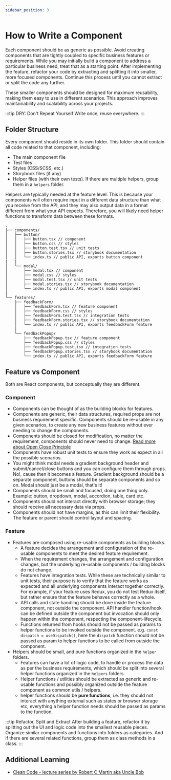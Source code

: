 ```yaml
---
sidebar_position: 3
---
```


# How to Write a Component

Each component should be as generic as possible. Avoid creating components that are tightly coupled to specific business features or requirements. While you may initially build a component to address a particular business need, treat that as a starting point. After implementing the feature, refactor your code by extracting and splitting it into smaller, more focused components. Continue this process until you cannot extract or split the code any further.

These smaller components should be designed for maximum reusability, making them easy to use in different scenarios. This approach improves maintainability and scalability across your projects.

:::tip DRY: Don't Repeat Yourself
Write once, reuse everywhere.
:::

## Folder Structure

Every component should reside in its own folder. This folder should contain all code related to that component, including:

- The main component file
- Test files
- Styles (CSS/SCSS, etc.)
- Storybook files (if any)
- Helper files (with their own tests). If there are multiple helpers, group them in a `helpers` folder.

Helpers are typically needed at the feature level. This is because your components will often require input in a different data structure than what you receive from the API, and they may also output data in a format different from what your API expects. Therefore, you will likely need helper functions to transform data between these formats.

```text title="Example of clean structure 🚀"
.
├── components/
│   ├── button/
│   │   ├── button.tsx // component
│   │   ├── button.css // styles
│   │   ├── button.test.tsx // unit tests
│   │   ├── button.stories.tsx // storybook documentation
│   │   └── index.ts // public API, exports button component
|   |
│   └── modal/
│       ├── modal.tsx // component
│       ├── modal.css // styles
│       ├── modal.test.tsx // unit tests
│       ├── modal.stories.tsx // storybook documentation
│       └── index.ts // public API, exports modal component
|
└── features/
    ├── feedbackForm/
    │   ├── feedbackForm.tsx // feature component
    │   ├── feedbackForm.css // styles
    │   ├── feedbackForm.test.tsx // integration tests
    │   ├── feedbackForm.stories.tsx // storybook documentation
    │   └── index.ts // public API, exports feedbackForm feature
    |
    └── feedbackPopup/
        ├── feedbackPopup.tsx // feature component
        ├── feedbackPopup.css // styles
        ├── feedbackPopup.test.tsx // integration tests
        ├── feedbackPopup.stories.tsx // storybook documentation
        └── index.ts // public API, exports feedbackForm feature
```

## Feature vs Component

Both are React components, but conceptually they are different.

### Component

- Components can be thought of as the building blocks for features.
- Components are generic, their data structures, required props are not business requirement specific. Components should be re-usable in any given scenarios, to create any new business features without ever needing to change the components.
- Components should be closed for modification, no matter the requirement, components should never need to change. [Read more about Open Close Principle](./4.open-close-principle-and-the-role-of-agile.md)
- Components have robust unit tests to ensure they work as expect in all the possible scenarios.
- You might think modal needs a gradient background header and submit/cancel/close buttons and you can configure them through props. No!, cause then it becomes a feature. Gradient background should be a separate component, buttons should be separate components and so on. Modal should just be a modal, that's it!
- Components should be small and focused, doing one thing only. Example: button, dropdown, modal, accordion, table, card etc.
- Components should not interact directly with browser storage; they should receive all necessary data via props.
- Components should not have margins, as this can limit their flexibility. The feature or parent should control layout and spacing.

### Feature

- Features are composed using re-usable components as building blocks.
  - A feature decides the arrangement and configuration of the re-usable components to meet the desired feature requirement.
  - When the requirement changes, the arrangement and configuration changes, but the underlying re-usable components / building blocks do not change.
  - Features have integration tests. While these are technically similar to unit tests, their purpose is to verify that the feature works as expected and all underlying components interact together correctly. For example, if your feature uses Redux, you do not test Redux itself, but rather ensure that the feature behaves correctly as a whole.
  - API calls and state handling should be done inside the feature component, not outside the component. API handler function/hook can be defined outside the component but invocation should only happen within the component, respecting the component-lifecycle.
  - Functions returned from hooks should not be passed as params to helper functions to be invoked outside the component. e.g. `const dispatch = useDispatch()`, here the `dispatch` function should not be passed as param to helper functions to be called from outside the component.
- Helpers should be small, and pure functions organized in the `helper` folders.
  - Features can have a lot of logic code, to handle or process the data as per the business requirements, which should be split into several helper functions organized in the `helpers` folders.
  - Helper functions / utilities should be extracted as generic and re-usable functions and possibly organized outside the feature component as common utils / helpers.
  - helper functions should be **pure functions**, i.e. they should not interact with anything external such as states or browser storage etc, everything a helper function needs should be passed as params to the function.

:::tip Refactor, Split and Extract
After building a feature, refactor it by splitting out the UI and logic code into the smallest reusable pieces. Organize similar components and functions into folders as categories. And if there are several related functions, group them as class methods in a class.
:::

## Additional Learning

- [Clean Code - lecture series by Robert C Martin aka Uncle Bob](https://www.youtube.com/playlist?list=PLdTodMosi-BxYqebBBI6JOQitcdUzF4YJ)

